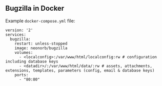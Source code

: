 ## Bugzilla in Docker
Example `docker-compose.yml` file:
```
version: '2'
services:
  bugzilla:
    restart: unless-stopped
    image: neonorb/bugzilla
    volumes:
      - <localconfig>:/var/www/html/localconfig:rw # configuration including database keys
      - <datadir>/:/var/www/html/data/:rw # assets, attachments, extensions, templates, parameters (config, email & database keys)
    ports:
      - "80:80"
```
